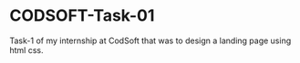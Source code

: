 # CODSOFT-Task-01
Task-1 of my internship at CodSoft that was to design a landing page using html css.
